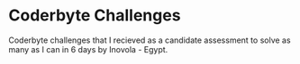 # Coderbyte Challenges

Coderbyte challenges that I recieved as a candidate assessment to solve as many as I can in 6 days by Inovola - Egypt.
